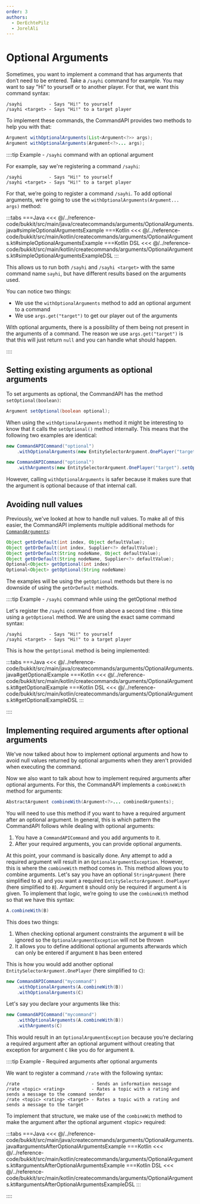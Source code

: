 ```yaml
---
order: 3
authors:
  - DerEchtePilz
  - JorelAli
---
```


# Optional Arguments

Sometimes, you want to implement a command that has arguments that don’t need to be entered. Take a `/sayhi` command for example. You may want to say "Hi" to yourself or to another player. For that, we want this command syntax:

```mccmd
/sayhi          - Says "Hi!" to yourself
/sayhi <target> - Says "Hi!" to a target player
```

To implement these commands, the CommandAPI provides two methods to help you with that:

```java
Argument withOptionalArguments(List<Argument<?>> args);
Argument withOptionalArguments(Argument<?>... args);
```

::::tip Example - `/sayhi` command with an optional argument

For example, say we're registering a command `/sayhi`:

```mccmd
/sayhi          - Says "Hi!" to yourself
/sayhi <target> - Says "Hi!" to a target player
```

For that, we’re going to register a command `/sayhi`. To add optional arguments, we’re going to use the `withOptionalArguments(Argument... args)` method:

:::tabs
===Java
<<< @/../reference-code/bukkit/src/main/java/createcommands/arguments/OptionalArguments.java#simpleOptionalArgumentsExample
===Kotlin
<<< @/../reference-code/bukkit/src/main/kotlin/createcommands/arguments/OptionalArguments.kt#simpleOptionalArgumentsExample
===Kotlin DSL
<<< @/../reference-code/bukkit/src/main/kotlin/createcommands/arguments/OptionalArguments.kt#simpleOptionalArgumentsExampleDSL
:::


This allows us to run both `/sayhi` and `/sayhi <target>` with the same command name `sayhi`, but have different results based on the arguments used.

You can notice two things:

- We use the `withOptionalArguments` method to add an optional argument to a command
- We use `args.get("target")` to get our player out of the arguments

With optional arguments, there is a possibility of them being not present in the arguments of a command. The reason we use `args.get("target")` is that this will just return `null` and you can handle what should happen.

::::

## Setting existing arguments as optional arguments

To set arguments as optional, the CommandAPI has the method `setOptional(boolean)`:

```java
Argument setOptional(boolean optional);
```

When using the `withOptionalArguments` method it might be interesting to know that it calls the `setOptional()` method internally. This means that the following two examples are identical:

```java
new CommandAPICommand("optional")
    .withOptionalArguments(new EntitySelectorArgument.OnePlayer("target"))
```

```java
new CommandAPICommand("optional")
    .withArguments(new EntitySelectorArgument.OnePlayer("target").setOptional(true))
```

However, calling `withOptionalArguments` is safer because it makes sure that the argument is optional because of that internal call.

## Avoiding null values

Previously, we've looked at how to handle null values. To make all of this easier, the CommandAPI implements multiple additional methods for [`CommandArguments`](./command-arguments):

```java
Object getOrDefault(int index, Object defaultValue);
Object getOrDefault(int index, Supplier<?> defaultValue);
Object getOrDefault(String nodeName, Object defaultValue);
Object getOrDefault(String nodeName, Supplier<?> defaultValue);
Optional<Object> getOptional(int index)
Optional<Object> getOptional(String nodeName)
```

The examples will be using the `getOptional` methods but there is no downside of using the `getOrDefault` methods.

::::tip Example - `/sayhi` command while using the getOptional method

Let's register the `/sayhi` command from above a second time - this time using a `getOptional` method. We are using the exact same command syntax:

```mccmd
/sayhi          - Says "Hi!" to yourself
/sayhi <target> - Says "Hi!" to a target player
```

This is how the `getOptional` method is being implemented:

:::tabs
===Java
<<< @/../reference-code/bukkit/src/main/java/createcommands/arguments/OptionalArguments.java#getOptionalExample
===Kotlin
<<< @/../reference-code/bukkit/src/main/kotlin/createcommands/arguments/OptionalArguments.kt#getOptionalExample
===Kotlin DSL
<<< @/../reference-code/bukkit/src/main/kotlin/createcommands/arguments/OptionalArguments.kt#getOptionalExampleDSL
:::

::::

## Implementing required arguments after optional arguments

We've now talked about how to implement optional arguments and how to avoid null values returned by optional arguments when they aren't provided when executing the command.

Now we also want to talk about how to implement required arguments after optional arguments. For this, the CommandAPI implements a `combineWith` method for arguments:

```java
AbstractArgument combineWith(Argument<?>... combinedArguments);
```

You will need to use this method if you want to have a required argument after an optional argument. In general, this is which pattern the CommandAPI follows while dealing with optional arguments:

1. You have a `CommandAPICommand` and you add arguments to it.
2. After your required arguments, you can provide optional arguments.

At this point, your command is basically done.
Any attempt to add a required argument will result in an `OptionalArgumentException`.
However, this is where the `combineWith` method comes in.
This method allows you to combine arguments.
Let's say you have an optional `StringArgument` (here simplified to `A`) and you want a required `EntitySelectorArgument.OnePlayer` (here simplified to `B`).
Argument `B` should only be required if argument `A` is given.
To implement that logic, we’re going to use the `combineWith` method so that we have this syntax:

```java
A.combineWith(B)
```

This does two things:

1. When checking optional argument constraints the argument `B` will be ignored so the `OptionalArgumentException` will not be thrown
2. It allows you to define additional optional arguments afterwards which can only be entered if argument `B` has been entered

This is how you would add another optional `EntitySelectorArgument.OnePlayer` (here simplified to `C`):

```java
new CommandAPICommand("mycommand")
    .withOptionalArguments(A.combineWith(B))
    .withOptionalArguments(C)
```

Let's say you declare your arguments like this:

```java
new CommandAPICommand("mycommand")
    .withOptionalArguments(A.combineWith(B))
    .withArguments(C)
```

This would result in an `OptionalArgumentException` because you’re declaring a required argument after an optional argument without creating that exception for argument `C` like you do for argument `B`.

::::tip Example - Required arguments after optional arguments

We want to register a command `/rate` with the following syntax:

```mccmd
/rate                           - Sends an information message
/rate <topic> <rating>          - Rates a topic with a rating and sends a message to the command sender
/rate <topic> <rating> <target> - Rates a topic with a rating and sends a message to the target
```

To implement that structure, we make use of the `combineWith` method to make the argument after the optional argument \<topic> required:

:::tabs
===Java
<<< @/../reference-code/bukkit/src/main/java/createcommands/arguments/OptionalArguments.java#argumentsAfterOptionalArgumentsExample
===Kotlin
<<< @/../reference-code/bukkit/src/main/kotlin/createcommands/arguments/OptionalArguments.kt#argumentsAfterOptionalArgumentsExample
===Kotlin DSL
<<< @/../reference-code/bukkit/src/main/kotlin/createcommands/arguments/OptionalArguments.kt#argumentsAfterOptionalArgumentsExampleDSL
:::

::::